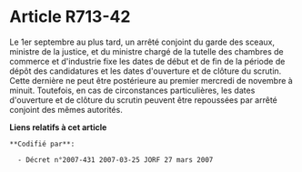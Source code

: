 # Article R713-42

Le 1er septembre au plus tard, un arrêté conjoint du garde des sceaux, ministre de la justice, et du ministre chargé de la
tutelle des chambres de commerce et d'industrie fixe les dates de début et de fin de la période de dépôt des candidatures et
les dates d'ouverture et de clôture du scrutin. Cette dernière ne peut être postérieure au premier mercredi de novembre à
minuit. Toutefois, en cas de circonstances particulières, les dates d'ouverture et de clôture du scrutin peuvent être
repoussées par arrêté conjoint des mêmes autorités.

**Liens relatifs à cet article**

	**Codifié par**:

	  - Décret n°2007-431 2007-03-25 JORF 27 mars 2007
